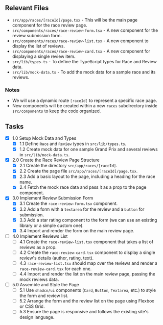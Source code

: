 ## Relevant Files

- `src/app/races/[raceId]/page.tsx` - This will be the main page component for the race review page.
- `src/components/races/race-review-form.tsx` - A new component for the review submission form.
- `src/components/races/race-review-list.tsx` - A new component to display the list of reviews.
- `src/components/races/race-review-card.tsx` - A new component for displaying a single review item.
- `src/lib/types.ts` - To define the TypeScript types for Race and Review data.
- `src/lib/mock-data.ts` - To add the mock data for a sample race and its reviews.

### Notes

- We will use a dynamic route `[raceId]` to represent a specific race page.
- New components will be created within a new `races` subdirectory inside `src/components` to keep the code organized.

## Tasks

- [x] 1.0 Setup Mock Data and Types
  - [x] 1.1 Define `Race` and `Review` types in `src/lib/types.ts`.
  - [x] 1.2 Create mock data for one sample Grand Prix and several reviews in `src/lib/mock-data.ts`.
- [x] 2.0 Create the Race Review Page Structure
  - [x] 2.1 Create the directory `src/app/races/[raceId]`.
  - [x] 2.2 Create the page file `src/app/races/[raceId]/page.tsx`.
  - [x] 2.3 Add a basic layout to the page, including a heading for the race name.
  - [x] 2.4 Fetch the mock race data and pass it as a prop to the page component.
- [x] 3.0 Implement Review Submission Form
  - [x] 3.1 Create the `race-review-form.tsx` component.
  - [x] 3.2 Add a form with a `textarea` for the review and a `button` for submission.
  - [x] 3.3 Add a star rating component to the form (we can use an existing library or a simple custom one).
  - [x] 3.4 Import and render the form on the main review page.
- [ ] 4.0 Implement Reviews List
  - [ ] 4.1 Create the `race-review-list.tsx` component that takes a list of reviews as a prop.
  - [ ] 4.2 Create the `race-review-card.tsx` component to display a single review's details (author, rating, text).
  - [ ] 4.3 `race-review-list.tsx` should map over the reviews and render a `race-review-card.tsx` for each one.
  - [ ] 4.4 Import and render the list on the main review page, passing the mock reviews data.
- [ ] 5.0 Assemble and Style the Page
  - [ ] 5.1 Use `shadcn/ui` components (`Card`, `Button`, `Textarea`, etc.) to style the form and review list.
  - [ ] 5.2 Arrange the form and the review list on the page using Flexbox or CSS Grid.
  - [ ] 5.3 Ensure the page is responsive and follows the existing site's design language.
